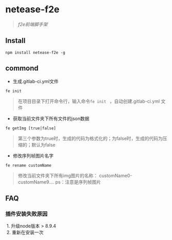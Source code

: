 # netease-f2e
> _f2e前端脚手架_

## Install

```
npm install netease-f2e -g
```


## commond

* 生成.gitlab-ci.yml文件
```
fe init  
```

> 在项目目录下打开命令行，输入命令`fe init ` ，自动创建.gitlab-ci.yml 文件


* 获取当前文件夹下所有文件的json数据
```
fe getImg [true|false]
```
> 第三个参数为true时，生成的代码为格式化的；为false时，生成的代码为压缩的；默认为false

* 修改序列帧图片名字
```
fe rename customName
```
> 修改当前文件夹下所有img图片的名称： customName0-customName9.... ps：注意是序列帧图片
## FAQ
### 插件安装失败原因
  1. 升级node版本 > 8.9.4  
  2. 重新在安装一次
